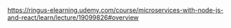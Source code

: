 https://ringus-elearning.udemy.com/course/microservices-with-node-js-and-react/learn/lecture/19099826#overview